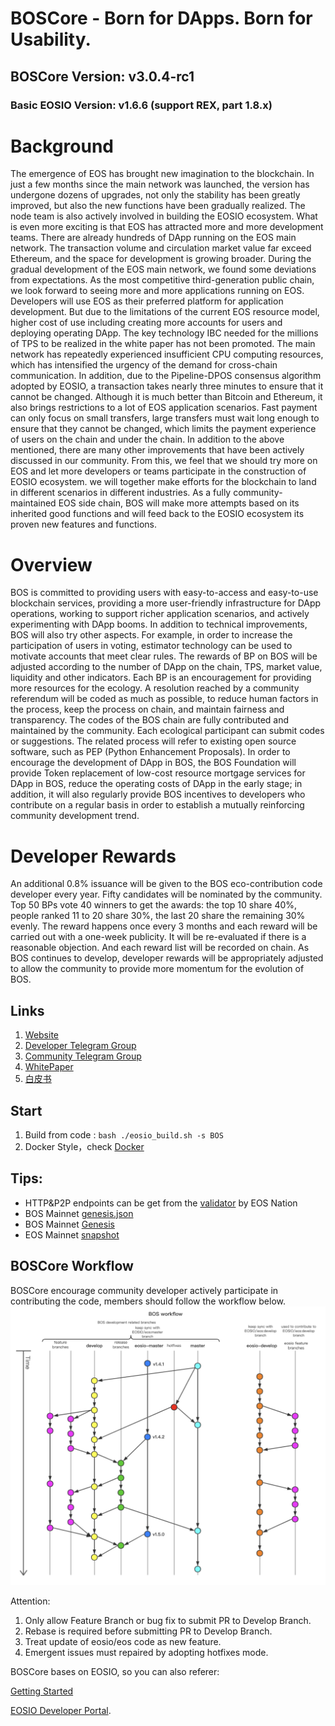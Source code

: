# BOSCore - Born for DApps. Born for Usability.

## BOSCore Version: v3.0.4-rc1
### Basic EOSIO Version: v1.6.6 (support REX, part 1.8.x)

# Background
The emergence of EOS has brought new imagination to the blockchain. In just a few months since the main network was launched, the version has undergone dozens of upgrades, not only the stability has been greatly improved, but also the new functions have been gradually realized. The node team is also actively involved in building the EOSIO ecosystem. What is even more exciting is that EOS has attracted more and more development teams. There are already hundreds of DApp running on the EOS main network. The transaction volume and circulation market value far exceed Ethereum, and the space for development is growing broader.
During the gradual development of the EOS main network, we found some deviations from expectations. As the most competitive third-generation public chain, we look forward to seeing more and more applications running on EOS. Developers will use EOS as their preferred platform for application development. But due to the limitations of the current EOS resource model, higher cost of use including creating more accounts for users and deploying operating DApp. The key technology IBC needed for the millions of TPS to be realized in the white paper has not been promoted. The main network has repeatedly experienced insufficient CPU computing resources, which has intensified the urgency of the demand for cross-chain communication. In addition, due to the Pipeline-DPOS consensus algorithm adopted by EOSIO, a transaction takes nearly three minutes to ensure that it cannot be changed. Although it is much better than Bitcoin and Ethereum, it also brings restrictions to a lot of EOS application scenarios. Fast payment can only focus on small transfers, large transfers must wait long enough to ensure that they cannot be changed, which limits the payment experience of users on the chain and under the chain.
In addition to the above mentioned, there are many other improvements that have been actively discussed in our community. From this, we feel that we should try more on EOS and let more developers or teams participate in the construction of EOSIO ecosystem. we will together make efforts for the blockchain to land in different scenarios in different industries. As a fully community-maintained EOS side chain, BOS will make more attempts based on its inherited good functions and will feed back to the EOSIO ecosystem its proven new features and functions.

# Overview
BOS is committed to providing users with easy-to-access and easy-to-use blockchain services, providing a more user-friendly infrastructure for DApp operations, working to support richer application scenarios, and actively experimenting with DApp booms. In addition to technical improvements, BOS will also try other aspects. For example, in order to increase the participation of users in voting, estimator technology can be used to motivate accounts that meet clear rules. The rewards of BP on BOS will be adjusted according to the number of DApp on the chain, TPS, market value, liquidity and other indicators. Each BP is an encouragement for providing more resources for the ecology. A resolution reached by a community referendum will be coded as much as possible, to reduce human factors in the process, keep the process on chain, and maintain fairness and transparency.
The codes of the BOS chain are fully contributed and maintained by the community. Each ecological participant can submit codes or suggestions. The related process will refer to existing open source software, such as PEP (Python Enhancement Proposals).
In order to encourage the development of DApp in BOS, the BOS Foundation will provide Token replacement of low-cost resource mortgage services for DApp in BOS, reduce the operating costs of DApp in the early stage; in addition, it will also regularly provide BOS incentives to developers who contribute on a regular basis in order to establish a mutually reinforcing community development trend.

# Developer Rewards 

An additional 0.8% issuance will be given to the BOS eco-contribution code developer every year. Fifty candidates will be nominated by the community. Top 50 BPs vote 40 winners to get the awards: the top 10 share 40%, people ranked 11 to 20 share 30%, the last 20 share the remaining 30% evenly. The reward happens once every 3 months and each reward will be carried out with a one-week publicity. It will be re-evaluated if there is a reasonable objection. And each reward list will be recorded on chain. 
As BOS continues to develop, developer rewards will be appropriately adjusted to allow the community to provide more momentum for the evolution of BOS. 

## Links
1. [Website](https://boscore.io)
2. [Developer Telegram Group](https://t.me/BOSDevelopers)
3. [Community Telegram Group](https://t.me/boscorecommunity)
4. [WhitePaper](https://github.com/boscore/Documentation/blob/master/BOSCoreTechnicalWhitePaper.md)
5. [白皮书](https://github.com/boscore/Documentation/blob/master/BOSCoreTechnicalWhitePaper_zh.md)

## Start
1. Build from code : `bash ./eosio_build.sh -s BOS`
2. Docker Style，check [Docker](./Docker/README.md)

## Tips:
- HTTP&P2P endpoints can be get from the [validator](https://validate.eosnation.io/bos/reports/endpoints.html) by EOS Nation
- BOS Mainnet [genesis.json](https://github.com/boscore/bosres/blob/master/genesis.json)
- BOS Mainnet [Genesis](https://github.com/boscore/bosres/blob/master/BOS_Genesis.md)
- EOS Mainnet [snapshot](https://github.com/boscore/bos-airdrop-snapshots/blob/master/README.md)

## BOSCore Workflow
BOSCore encourage community developer actively participate in contributing the code, members should follow the workflow below.
![BOSCore Workflow](./images/bos-workflow.png)

Attention: 
1. Only allow Feature Branch or bug fix to submit PR to Develop Branch.
2. Rebase is required before submitting PR to Develop Branch.
3. Treat update of eosio/eos code as new feature.
4. Emergent issues must repaired by adopting hotfixes mode.

BOSCore bases on EOSIO, so you can also referer:

[Getting Started](https://developers.eos.io/eosio-nodeos/docs/overview-1)  

[EOSIO Developer Portal](https://developers.eos.io).



